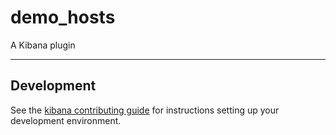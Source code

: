 # demo_hosts

A Kibana plugin

---

## Development

See the [kibana contributing guide](https://github.com/elastic/kibana/blob/master/CONTRIBUTING.md) for instructions setting up your development environment.
